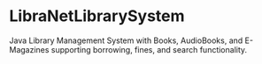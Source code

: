 # LibraNetLibrarySystem
Java Library Management System with Books, AudioBooks, and E-Magazines supporting borrowing, fines, and search functionality.
